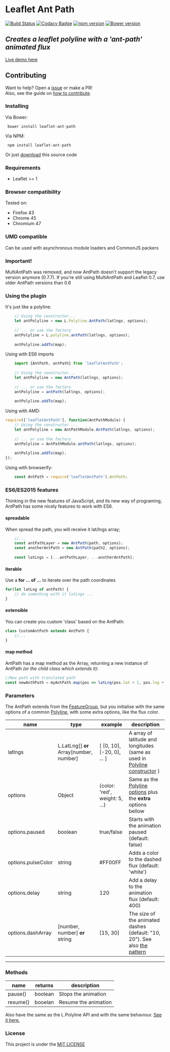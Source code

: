 # Leaflet Ant Path
[![Build Status](https://travis-ci.org/rubenspgcavalcante/leaflet-ant-path.svg?branch=master)](https://travis-ci.org/rubenspgcavalcante/leaflet-ant-path)
[![Codacy Badge](https://api.codacy.com/project/badge/Grade/ca1062428b51428b8204e9044d4fdc3b)](https://www.codacy.com/app/rubenspgcavalcante/leaflet-ant-path?utm_source=github.com&amp;utm_medium=referral&amp;utm_content=rubenspgcavalcante/leaflet-ant-path&amp;utm_campaign=Badge_Grade)
[![npm version](https://badge.fury.io/js/leaflet-ant-path.svg)](https://badge.fury.io/js/leaflet-ant-path)
[![Bower version](https://badge.fury.io/bo/leaflet-ant-path.svg)](https://badge.fury.io/bo/leaflet-ant-path)

## *Creates a leaflet polyline with a 'ant-path' animated flux*
[Live demo here](http://rubenspgcavalcante.github.io/leaflet-ant-path)

## Contributing
Want to help? Open a [issue](https://github.com/rubenspgcavalcante/leaflet-ant-path/issues) or make a PR!  
Also, see the guide on [how to contribute](/.github/contributing.md).

### Installing
Via Bower:
```
 bower install leaflet-ant-path
```

Via NPM:
```
 npm install leaflet-ant-path
```

Or just [download](https://github.com/rubenspgcavalcante/leaflet-ant-path-bower/archive/master.zip) this source code


### Requirements
  - Leaflet >= 1
    
### Browser compatibility
Tested on:

  - Firefox 43
  - Chrome 45
  - Chromium 47

### UMD compatible
Can be used with asynchronous module loaders and CommonJS packers
    
### Important!
MultiAntPath was removed, and now AntPath doesn't support the legacy version anymore (0.7.7). If you're still using
MultiAntPath and Leaflet 0.7, use older AntPath versions than 0.6
    
### Using the plugin
It's just like a polyline:  

```javascript
    // Using the constructor...
    let antPolyline = new L.Polyline.AntPath(latlngs, options);
    
    // ... or use the factory
    antPolyline = L.polyline.antPath(latlngs, options);
    
    antPolyline.addTo(map);
```


Using with ES6 imports
```javascript
    import {AntPath, antPath} from 'leafletAntPath';
    
    // Using the constructor...
    let antPolyline = new AntPath(latlngs, options);
    
    // ... or use the factory
    antPolyline = antPath(latlngs, options);   
    
    antPolyline.addTo(map);
```

Using with AMD:  
```javascript
require(['leafletAntPath'], function(AntPathModule) {
    // Using the constructor ...
    let antPolyline = new AntPathModule.AntPath(latlngs, options);
    
    // ... or use the factory
    antPolyline = AntPathModule.antPath(latlngs, options);
    
    antPolyline.addTo(map);
});
```

Using with browserify:
```javascript
    const AntPath = require('leafletAntPath').AntPath;
```


### ES6/ES2015 features
Thinking in the new features of JavaScript, and its new way of programing,
AntPath has some nicely features to work with ES6.

#### spreadable
When spread the path, you will receive it lat/lngs array;
```javascript
    //...
    const antPathLayer = new AntPath(path, options);
    const anotherAntPath = new AntPath(path2, options);
    
    const latLngs = [...antPathLayer, ...anotherAntPath];
```

#### iterable
Use a **for ... of ...** to iterate over the path coordinates
```javascript
for(let latLng of antPath) {
    // do something with it latLngs ...
}
```

#### extensible
You can create you custom 'class' based on the AntPath:
```javascript
class CustomAntPath extends AntPath {
    //...
}
```

#### map method
AntPath has a map method as the Array, returning a new instance of 
AntPath *(or the child class which extends it)*:
```javascript
//New path with translated path
const newAnthPath = myAntPath.map(pos => latLng(pos.lat + 1, pos.lng + 1));
```

### Parameters
The AntPath extends from the [FeatureGroup](http://leafletjs.com/reference.html#featuregroup), but you initialise with
the same options of a common [Polyline]((http://leafletjs.com/reference.html#polyline)), with some extra options, like the flux color.  

| name | type | example | description |
|------|------|---------| ------------|
|latlngs| L.LatLng[] **or** Array\[number, number\]  | \[ \[0, 10\], \[-20, 0\], ... \] | A array of latitude and longitudes (same as used in [Polyline constructor](http://leafletjs.com/reference.html#polyline) )
|options| Object  | {color: 'red', weight: 5, ...}  | Same as the [Polyline options](http://leafletjs.com/reference.html#polyline-options) plus the **extra** options bellow
|options.paused| boolean | true/false | Starts with the animation paused (default: false)
|options.pulseColor| string | #FF00FF | Adds a color to the dashed flux (default: 'white')
|options.delay | string | 120 | Add a delay to the animation flux (default: 400)
|options.dashArray| [number, number] **or** string | [15, 30] |The size of the animated dashes (default: "10, 20"). See also [the pattern](https://developer.mozilla.org/en-US/docs/Web/SVG/Attribute/stroke-dasharray)

---

### Methods
| name | returns | description |
|------|---------|-------------|
| pause() | boolean | Stops the animation |
| resume() | booelan | Resume the animation |


Also have the same as the L.Polyline API and with the same behaviour. [See it here.](http://leafletjs.com/reference.html#polyline)

### License
This project is under the [MIT LICENSE](http://opensource.org/licenses/MIT)